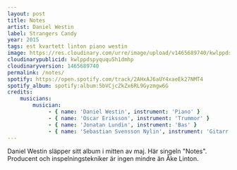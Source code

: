 ```yaml
---
layout: post
title: Notes
artist: Daniel Westin
label: Strangers Candy
year: 2015
tags: est kvartett linton piano westin
image: https://res.cloudinary.com/urre/image/upload/v1465689740/kwlppdspyququ5h1dmhp.jpg
cloudinarypublicid: kwlppdspyququ5h1dmhp
cloudinaryversion: 1465689740
permalink: /notes/
spotify: https://open.spotify.com/track/2AHxAJ6aUY4xaeEk27NMT4
spotify_album: spotify:album:5bVCjcZkZx6RL9Gyzmgw6G
credits:
    musicians:
        musician:
             - { name: 'Daniel Westin', instrument: 'Piano' }
             - { name: 'Oscar Eriksson', instrument: 'Trummor' }
             - { name: 'Jonatan Lundin', instrument: 'Bas' }
             - { name: 'Sebastian Svensson Nylin', instrument: 'Gitarr' }
---
```


Daniel Westin släpper sitt album i mitten av maj. Här singeln "Notes". Producent och inspelningstekniker är ingen mindre än Åke Linton.